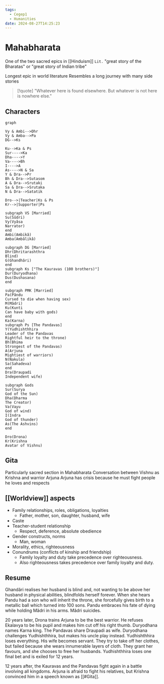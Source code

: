 ```yaml
---
tags:
  - Cegep1
  - Humanities
date: 2024-08-27T14:25:23
---
```


# Mahabharata

One of the two sacred epics in [[Hinduism]]
`Lit.` "great story of the Bharatas" or "great story of Indian tribe"

Longest epic in world literature
Resembles a long journey with many side stories

> [!quote] "Whatever here is found elsewhere. But whatever is not here is nowhere else."

## Characters

```mermaid
graph

Vy & Ambi-->Dhr
Vy & Amba-->Pa
DG-->Ks

Ku-->Ka & Ps
Sur---->Ka
Dha---->Y
Va---->Bh
I---->A
As---->N & Sa
Y & Dra-->Pr
Bh & Dra-->Sutasom
A & Dra-->Srutaki
Sa & Dra-->Srutaka
N & Dra-->Satatik

Dro-->|Teacher|Ks & Ps
Kr-->|Supporter|Ps

subgraph VS [Married]
Su(Sûdri)
Vy(Vyâsa
Narrator)
end
Ambi(Ambikâ)
Amba(Ambâlikâ)

subgraph DG [Married]
Dhr(Dhritarashthra
Blind)
G(Ghandhâri)
end
subgraph Ks ["The Kauravas (100 brothers)"]
Dur(Duryodhana)
Dus(Dushasana)
end

subgraph PMK [Married]
Pa(Pându
Cursed to die when having sex)
M(Mâdri)
Ku(Kunti
Can have baby with gods)
end
Ka(Karna)
subgraph Ps [The Pandavas]
Y(Yudhishthhira
Leader of the Pandavas
Rightful heir to the throne)
Bh(Bhima
Strongest of the Pandavas)
A(Arjuna
Mightiest of warriors)
N(Nakula)
Sa(Sahadeva)
end
Dra(Draupadi
Independent wife)

subgraph Gods
Sur(Surya
God of the Sun)
Dha(Dharma
The Creator)
Va(Vayu
God of wind)
I(Indra
God of thunder)
As(The Ashvins)
end

Dro(Drona)
Kr(Krishna
Avatar of Vishnu)
```

## Gita

Particularly sacred section in Mahabharata
Conversation between Vishnu as Krishna and warrior Arjuna
Arjuna has crisis because he must fight people he loves and respects

## [[Worldview]] aspects

- Family relationships, roles, obligations, loyalties
	- Father, mother, son, daughter, husband, wife
- Caste
- Teacher-student relationship
	- Respect, deference, absolute obedience
- Gender constructs, norms
	- Man, woman
- Morality, ethics, righteousness
- Conundrums (conflicts of kinship and friendship)
	- Family loyalty and duty take precedence over righteousness.
	- Also righteousness takes precedence over family loyalty and duty.

## Resume

Ghandâri realises her husband is blind and, not wanting to be above her husband in physical abilities, blindfolds herself forever. When she hears Pandu had a son who will inherit the throne, she forcefully gives birth to a metallic ball which turned into 100 sons. Pandu embraces his fate of dying while holding Mâdri in his arms. Mâdri suicides.

20 years later, Drona trains Arjuna to be the best warrior. He refuses Ekalavya to be his pupil and makes him cut off his right thumb. Duryodhana names Karna king. The Pandavas share Draupadi as wife. Duryodhana challenges Yudhishthhira, but makes his uncle play instead. Yudhishthhira loses everything. His wife becomes servant. They try to take off her clothes, but failed because she wears innumerable layers of cloth. They grant her favours, and she chooses to free her husbands. Yudhishthhira loses one final bet and is exiled for 12 years.

12 years after, the Kauravas and the Pandavas fight again in a battle involving all kingdoms. Arjuna is afraid to fight his relatives, but Krishna convinced him in a speech known as [[#Gita]].